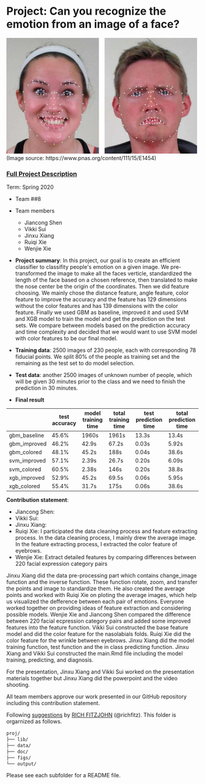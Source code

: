 # Project: Can you recognize the emotion from an image of a face? 
<img src="figs/CE.jpg" alt="Compound Emotions" width="500"/>
(Image source: https://www.pnas.org/content/111/15/E1454)

### [Full Project Description](doc/project3_desc.md)

Term: Spring 2020

+ Team ##8
+ Team members
	+ Jiancong Shen
	+ Vikki Sui
	+ Jinxu Xiang
	+ Ruiqi Xie
	+ Wenjie Xie


+ **Project summary**: In this project, our goal is to create an efficient classifier to classifity people's emotion on a given image. We pre-transformed the image to make all the faces verticle, standardized the length of the face based on a chosen reference, then translated to make the nose center be the origin of the coordinates. Then we did feature choosing. We mainly chose the distance feature, angle feature, color feature to improve the accuracy and the feature has 129 dimensions without the color features and has 139 dimensions with the color feature. Finally we used GBM as baseline, improved it and used SVM and XGB model to train the model and get the prediction on the test sets. We compare between models based on the prediction accuracy and time complexity and decided that we would want to use SVM model with color features to be our final model. 

+ **Training data**: 2500 images of 230 people, each with corresponding 78 fiducial points. We split 80% of the people as training set and the remaining as the test set to do model selection.

+ **Test data**: another 2500 images of unknown number of people, which will be given 30 minutes prior to the class and we need to finish the prediction in 30 minutes. 


+ **Final result**

|       | test accuracy | model training time | total training time | test prediction time | total prediction time | 
| ------ | ------ | ------ | ------ | ------ | ------ | 
| gbm_baseline | 45.6% | 1960s | 1961s | 13.3s | 13.4s |
| gbm_improved | 46.2% | 42.9s | 67.2s | 0.03s | 5.92s | 
| gbm_colored | 48.1% | 45.2s | 188s | 0.04s | 38.6s |
| svm_improved | 57.1% | 2.39s | 26.7s | 0.20s | 6.09s |
| svm_colored | 60.5% | 2.38s | 146s | 0.20s | 38.8s |
| xgb_improved | 52.9% | 45.2s | 69.5s | 0.06s | 5.95s |
| xgb_colored | 55.4% | 31.7s | 175s | 0.06s | 38.6s |

  
	
**Contribution statement**: 
+ Jiancong Shen:
+ Vikki Sui:
+ Jinxu Xiang:
+ Ruiqi Xie: I participated the data cleaning process and feature extracting process. In the data cleaning process, I mainly drew the average image. In the feature extracting process, I extracted the color feature of eyebrows.
+ Wenjie Xie: Extract detailed features by comparing differences between 220 facial expression category pairs

Jinxu Xiang did the data pre-processing part which contains change_image function and the inverse function. These function rotate, zoom, and transfer the points and image to standardize them. He also created the average points and worked with Ruiqi Xie on ploting the average images, which help us visualized the defference between each pair of emotions. Everyone worked together on providing ideas of feature extraction and considering possible models. Wenjie Xie and Jiancong Shen compared the difference between 220 facial ecpression category pairs and added some improved features into the feature function. Vikki Sui constructed the base feature model and did the color feature for the nasolabials folds. Ruiqi Xie did the color feature for the wrinkle between eyebrows. Jinxu Xiang did the model training function, test function and the in class predicting function. Jinxu Xiang and Vikki Sui constructed the main.Rmd file including the model training, predicting, and diagnosis. 

For the presentation, Jinxu Xiang and Vikki Sui worked on the presentation materials together but Jinxu Xiang did the powerpoint and the video shooting. 

All team members approve our work presented in our GitHub repository including this contribution statement.

Following [suggestions](http://nicercode.github.io/blog/2013-04-05-projects/) by [RICH FITZJOHN](http://nicercode.github.io/about/#Team) (@richfitz). This folder is orgarnized as follows.

```
proj/
├── lib/
├── data/
├── doc/
├── figs/
└── output/
```

Please see each subfolder for a README file.
